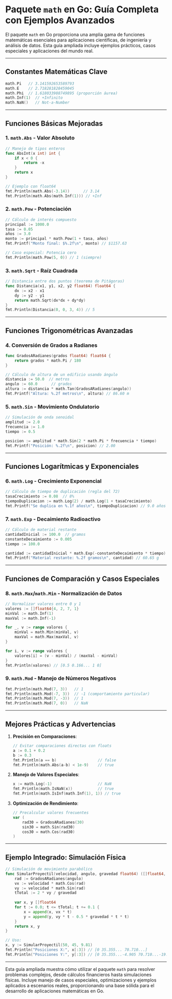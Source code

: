 # Paquete `math` en Go: Guía Completa con Ejemplos Avanzados

El paquete `math` en Go proporciona una amplia gama de funciones matemáticas esenciales para aplicaciones científicas, de ingeniería y análisis de datos. Esta guía ampliada incluye ejemplos prácticos, casos especiales y aplicaciones del mundo real.

---

## Constantes Matemáticas Clave
```go
math.Pi   // 3.141592653589793
math.E    // 2.718281828459045
math.Phi  // 1.618033988749895 (proporción áurea)
math.Inf(1)  // +Infinito
math.NaN()   // Not-a-Number
```

---

## Funciones Básicas Mejoradas

### 1. **`math.Abs` - Valor Absoluto**
```go
// Manejo de tipos enteros
func AbsInt(x int) int {
    if x < 0 {
        return -x
    }
    return x
}

// Ejemplo con float64
fmt.Println(math.Abs(-3.14))      // 3.14
fmt.Println(math.Abs(math.Inf(1))) // +Inf
```

### 2. **`math.Pow` - Potenciación**
```go
// Cálculo de interés compuesto
principal := 1000.0
tasa := 0.05
años := 3.0
monto := principal * math.Pow(1 + tasa, años)
fmt.Printf("Monto final: $%.2f\n", monto) // $1157.63

// Caso especial: Potencia cero
fmt.Println(math.Pow(5, 0)) // 1 (siempre)
```

### 3. **`math.Sqrt` - Raíz Cuadrada**
```go
// Distancia entre dos puntos (teorema de Pitágoras)
func Distancia(x1, y1, x2, y2 float64) float64 {
    dx := x2 - x1
    dy := y2 - y1
    return math.Sqrt(dx*dx + dy*dy)
}
fmt.Println(Distancia(0, 0, 3, 4)) // 5
```

---

## Funciones Trigonométricas Avanzadas

### 4. **Conversión de Grados a Radianes**
```go
func GradosARadianes(grados float64) float64 {
    return grados * math.Pi / 180
}

// Cálculo de altura de un edificio usando ángulo
distancia := 50.0  // metros
angulo := 60.0      // grados
altura := distancia * math.Tan(GradosARadianes(angulo))
fmt.Printf("Altura: %.2f metros\n", altura) // 86.60 m
```

### 5. **`math.Sin` - Movimiento Ondulatorio**
```go
// Simulación de onda senoidal
amplitud := 2.0
frecuencia := 1.0
tiempo := 0.5

posicion := amplitud * math.Sin(2 * math.Pi * frecuencia * tiempo)
fmt.Printf("Posición: %.2f\n", posicion) // 2.00
```

---

## Funciones Logarítmicas y Exponenciales

### 6. **`math.Log` - Crecimiento Exponencial**
```go
// Cálculo de tiempo de duplicación (regla del 72)
tasaCrecimiento := 0.08  // 8%
tiempoDuplicacion := math.Log(2) / math.Log(1 + tasaCrecimiento)
fmt.Printf("Se duplica en %.1f años\n", tiempoDuplicacion) // 9.0 años
```

### 7. **`math.Exp` - Decaimiento Radioactivo**
```go
// Cálculo de material restante
cantidadInicial := 100.0  // gramos
constanteDecaimiento := 0.005
tiempo := 100.0

cantidad := cantidadInicial * math.Exp(-constanteDecaimiento * tiempo)
fmt.Printf("Material restante: %.2f gramos\n", cantidad) // 60.65 g
```

---

## Funciones de Comparación y Casos Especiales

### 8. **`math.Max`/`math.Min` - Normalización de Datos**
```go
// Normalizar valores entre 0 y 1
valores := []float64{4, 2, 7, 1}
minVal := math.Inf(1)
maxVal := math.Inf(-1)

for _, v := range valores {
    minVal = math.Min(minVal, v)
    maxVal = math.Max(maxVal, v)
}

for i, v := range valores {
    valores[i] = (v - minVal) / (maxVal - minVal)
}
fmt.Println(valores) // [0.5 0.166... 1 0]
```

### 9. **`math.Mod` - Manejo de Números Negativos**
```go
fmt.Println(math.Mod(7, 3))   // 1
fmt.Println(math.Mod(-7, 3))  // -1 (comportamiento particular)
fmt.Println(math.Mod(7, -3))  // 1
fmt.Println(math.Mod(7, 0))   // NaN
```

---

## Mejores Prácticas y Advertencias

1. **Precisión en Comparaciones**:
   ```go
   // Evitar comparaciones directas con floats
   a := 0.1 + 0.2
   b := 0.3
   fmt.Println(a == b)                  // false
   fmt.Println(math.Abs(a-b) < 1e-9)    // true
   ```

2. **Manejo de Valores Especiales**:
   ```go
   x := math.Log(-1)                    // NaN
   fmt.Println(math.IsNaN(x))           // true
   fmt.Println(math.IsInf(math.Inf(1), 1)) // true
   ```

3. **Optimización de Rendimiento**:
   ```go
   // Precalcular valores frecuentes
   var (
       rad30 = GradosARadianes(30)
       sin30 = math.Sin(rad30)
       cos30 = math.Cos(rad30)
   )
   ```

---

## Ejemplo Integrado: Simulación Física

```go
// Simulación de movimiento parabólico
func SimularProyectil(velocidad, angulo, gravedad float64) ([]float64, []float64) {
    rad := GradosARadianes(angulo)
    vx := velocidad * math.Cos(rad)
    vy := velocidad * math.Sin(rad)
    tTotal := 2 * vy / gravedad
    
    var x, y []float64
    for t := 0.0; t <= tTotal; t += 0.1 {
        x = append(x, vx * t)
        y = append(y, vy * t - 0.5 * gravedad * t * t)
    }
    return x, y
}

// Uso:
x, y := SimularProyectil(50, 45, 9.81)
fmt.Println("Posiciones X:", x[:3]) // [0 35.355... 70.710...]
fmt.Println("Posiciones Y:", y[:3]) // [0 35.355...-4.905 70.710...-19.62]
```

---

Esta guía ampliada muestra cómo utilizar el paquete `math` para resolver problemas complejos, desde cálculos financieros hasta simulaciones físicas. Incluye manejo de casos especiales, optimizaciones y ejemplos aplicados a escenarios reales, proporcionando una base sólida para el desarrollo de aplicaciones matemáticas en Go.
